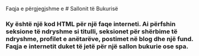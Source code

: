 Faqja e përgjegjshme e # Sallonit të Bukurisë
### Ky është një kod HTML për një faqe interneti. Ai përfshin seksione të ndryshme si titulli, seksionet për shërbime të ndryshme, profilet e anëtarëve, postimet në blog dhe një fund. Faqja e internetit duket të jetë për një sallon bukurie ose spa.
